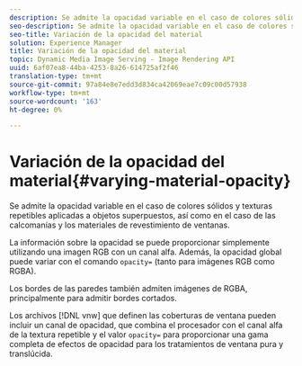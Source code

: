 ```yaml
---
description: Se admite la opacidad variable en el caso de colores sólidos y texturas repetibles aplicadas a objetos superpuestos, así como en el caso de las calcomanías y los materiales de revestimiento de ventanas.
seo-description: Se admite la opacidad variable en el caso de colores sólidos y texturas repetibles aplicadas a objetos superpuestos, así como en el caso de las calcomanías y los materiales de revestimiento de ventanas.
seo-title: Variación de la opacidad del material
solution: Experience Manager
title: Variación de la opacidad del material
topic: Dynamic Media Image Serving - Image Rendering API
uuid: 6af07ea8-44ba-4253-8a26-614725af2f46
translation-type: tm+mt
source-git-commit: 97a84e8e7edd3d834ca42069eae7c09c00d57938
workflow-type: tm+mt
source-wordcount: '163'
ht-degree: 0%

---
```



# Variación de la opacidad del material{#varying-material-opacity}

Se admite la opacidad variable en el caso de colores sólidos y texturas repetibles aplicadas a objetos superpuestos, así como en el caso de las calcomanías y los materiales de revestimiento de ventanas.

La información sobre la opacidad se puede proporcionar simplemente utilizando una imagen RGB con un canal alfa. Además, la opacidad global puede variar con el comando `opacity=` (tanto para imágenes RGB como RGBA).

Los bordes de las paredes también admiten imágenes de RGBA, principalmente para admitir bordes cortados.

Los archivos [!DNL vnw] que definen las coberturas de ventana pueden incluir un canal de opacidad, que combina el procesador con el canal alfa de la textura repetible y el valor `opacity=` para proporcionar una gama completa de efectos de opacidad para los tratamientos de ventana pura y translúcida.
